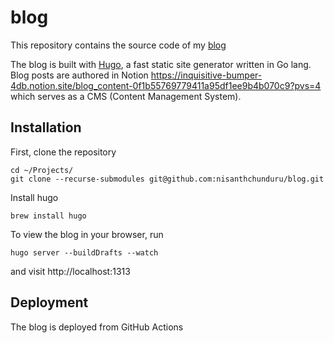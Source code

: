 # blog

This repository contains the source code of my [blog](https://nisanthchunduru.github.io)

The blog is built with [Hugo](https://gohugo.io/), a fast static site generator written in Go lang. Blog posts are authored in Notion https://inquisitive-bumper-4db.notion.site/blog_content-0f1b55769779411a95df1ee9b4b070c9?pvs=4 which serves as a CMS (Content Management System).

## Installation

First, clone the repository
```
cd ~/Projects/
git clone --recurse-submodules git@github.com:nisanthchunduru/blog.git
```

Install hugo
```
brew install hugo
```

To view the blog in your browser, run
```
hugo server --buildDrafts --watch
```
and visit http://localhost:1313

## Deployment

The blog is deployed from GitHub Actions

